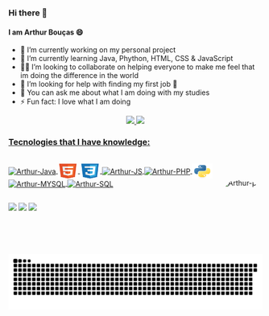 ### Hi there 👋 
#### I am Arthur Bouças 😄

- 🔭 I’m currently working on my personal project
- 🌱 I’m currently learning Java, Phython, HTML, CSS & JavaScript
- 👨‍💼 I’m looking to collaborate on helping everyone to make me feel that im doing the difference in the world
- 🤔 I’m looking for help with finding my first job 💼
- 💬 You can ask me about what I am doing with my studies
- ⚡ Fun fact: I love what I am doing

<div align="center">
  <a href="https://github.com/Thurdias">
 <img height="180em" src="https://github-readme-stats.vercel.app/api?username=thurdias&show_icons=true&theme=dracula&include_all_commits=true&count_private=true"/>
  <img height="180em" src="https://github-readme-stats.vercel.app/api/top-langs/?username=thurdias&layout=compact&langs_count=7&theme=dracula"/>
</div>
  <h3> Tecnologies that I have knowledge: </h3>
</div>
<div style="display: inline_block"><br>
  <img align="center" alt="Arthur-Java" height="30" width="40" src="https://cdn.jsdelivr.net/gh/devicons/devicon/icons/java/java-original.svg">
  <img align="center" alt="Arthur-HTML" height="30" width="40" src="https://raw.githubusercontent.com/devicons/devicon/master/icons/html5/html5-original.svg">
  <img align="center" alt="Arthur-CSS" height="30" width="40" src="https://raw.githubusercontent.com/devicons/devicon/master/icons/css3/css3-original.svg">
  <img align="center" alt="Arthur-JS" height="30" width="40" src="https://cdn.jsdelivr.net/gh/devicons/devicon/icons/javascript/javascript-original.svg">
  <img align="center" alt="Arthur-PHP" height="30" width="40" src="https://cdn.jsdelivr.net/gh/devicons/devicon/icons/php/php-original.svg">
  <img align="center" alt="Arthur-Python" height="30" width="40" src="https://raw.githubusercontent.com/devicons/devicon/master/icons/python/python-original.svg">
  <img align="center" alt="Arthur-MYSQL" height="30" width="40" src="https://cdn.jsdelivr.net/gh/devicons/devicon/icons/mysql/mysql-original-wordmark.svg">
  <img align="center" alt="Arthur-SQL" height="50" width="60" src="https://cdn.jsdelivr.net/gh/devicons/devicon/icons/oracle/oracle-original.svg"> 
  <img align="right" alt="Arthur-pic" height="150" style="border-radius:50px;" src="https://lh3.googleusercontent.com/-mlmq3jd_Sm-Oeo6FcgjVUcv9zqFIZs0gHTH3qQAlO-cVjbIYStDfGt-wek_GSjvb3P1uxqMIjgOpa9sQidhVOWRGbupjgaMANAiWBkIQYLFHhGp6o4zTdaZq1cjrRpIstpah-DzEMMcv_vwXsnztyRrjqPH6_rZ1skz7P-cLFGmJWCWN1LdrRvh1rOCJ1IuCc0OaWgxlW9HjBSbWkac195eXCJMwGaZ17wrLxa3XD9C7yyaIIvJoXZ_aWqA0WBFReILCjH0-x-rQO-0ybTMZA0RWUKyUBAvleQEwU4zGzEaDXxv0Zl-Rvp7k4qZPUUI4VdY7aHfgXl-44y0eLhCPYBxuRmLmeRbSRCZagvZSC09lmbOVIJ0roXYQHU18m1AOInntKRzY28UPlrd17XrrTBBQo-dblwBevZMcOEDa7ztPA5o6fTu8Qmqb4a5-jn1D7kSD3p14OSFgx9buLcSxH3sCgrLGhby-izbqQg1hKkRMxkjiDHU7XkcodinPyXVrR9C645aYizsqJBiDcQOK7icEBO4UWd2CjZNuWwZAOmaGIm3zT-ykXZbsW5fnEteNTYdHmbapNuEqgHwbsM0D-_SczCfyH6Htm43NO0603dcBjEGR9KuxG1UVFpP_5KPHWbOJgZUBeZRmfbWSCEWVoghCcUW2nqi6oozyuv5NYQyaRoQKXIv-O443H8G4SQuiRPMSCS9-NGdj2GKcZCKYgPDjEEPPhwX9FUEgjHr_P364hg_f_kt1E1d17uBdthP6DfrUnCehbteGm8gzxO3NZH5QzBbSWsSVoSQb4TFEMZxkKLbj-7wbh_x5YWF8FlL6dIaadbFVtbUSc7v5oOcQFmFXkg7FA7ydMKfZIJV6XBFB73L9GjW33dhPZFgxEgMUa9mydhPDE1BrhzR93YQSy9_Qg43tDPxfw4ZO5Pf93buBwwoYaQVeSO5kTXLVO578Ylb11M9r7l_suUpMb0aJls=w829-h941-no?authuser=0">
  </div>
 
##
 
<div> 
  <a href = "mailto:thurdias@gmail.com"><img src="https://img.shields.io/badge/-Gmail-%23333?style=for-the-badge&logo=gmail&logoColor=white" target="_blank"></a>
  <a href="https://www.linkedin.com/in/arthur-dias-bouças/" target="_blank"><img src="https://img.shields.io/badge/-LinkedIn-%230077B5?style=for-the-badge&logo=linkedin&logoColor=white" target="_blank"></a> 
    <a href="https://wa.me/5561982018603" target="_blank"><img src="https://img.shields.io/badge/WhatsApp-25D366?style=for-the-badge&logo=whatsapp&logoColor=white" target="_blank"></a> 
  
  ![Snake animation](https://github.com/thurdias/thurdias/blob/output/github-contribution-grid-snake.svg)
 
</div>
